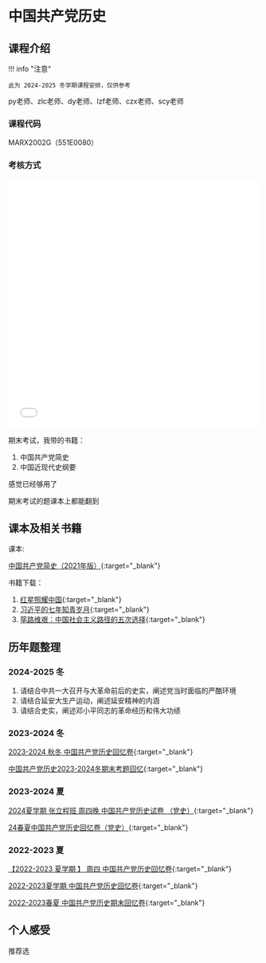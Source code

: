 # 中国共产党历史

<!-- !!! tip "说明"

    此文档正在更新中…… -->

## 课程介绍

!!! info "注意"

    此为 2024-2025 冬学期课程安排，仅供参考

py老师、zlc老师、dy老师、lzf老师、czx老师、scy老师

### 课程代码

MARX2002G（551E0080）

### 考核方式

<embed src="../../../file/history_CPC/CPC_doc1.pdf" width="100%" height="500">

期末考试，我带的书籍：

1. 中国共产党简史
2. 中国近现代史纲要

感觉已经够用了

期末考试的题课本上都能翻到

## 课本及相关书籍

课本:

[中国共产党简史（2021年版）](../../file/history_CPC/CPC_doc5.pdf){:target="_blank"}

书籍下载：

1. [红星照耀中国](../../file/history_CPC/CPC_doc2.pdf){:target="_blank"}
2. [习近平的七年知青岁月](../../file/history_CPC/CPC_doc3.pdf){:target="_blank"}
3. [筚路维艰：中国社会主义路径的五次选择](../../file/history_CPC/CPC_doc4.pdf){:target="_blank"}

## 历年题整理

### 2024-2025 冬

1. 请结合中共一大召开与大革命前后的史实，阐述党当时面临的严酷环境
2. 请结合延安大生产运动，阐述延安精神的内涵
3. 请结合史实，阐述邓小平同志的革命经历和伟大功绩

### 2023-2024 冬

[2023-2024 秋冬 中国共产党历史回忆卷](https://www.cc98.org/topic/5793417){:target="_blank"}

[中国共产党历史2023-2024冬期末考题回忆](https://www.cc98.org/topic/5791669){:target="_blank"}

### 2023-2024 夏

[2024夏学期 张立程班 周四晚 中国共产党历史试卷 （党史）](https://www.cc98.org/topic/5913615){:target="_blank"}

[24春夏中国共产党历史回忆卷（党史）](https://www.cc98.org/topic/5911720){:target="_blank"}

### 2022-2023 夏

[【2022-2023 夏学期 】 周四 中国共产党历史回忆卷](https://www.cc98.org/topic/5641380){:target="_blank"}

[2022-2023夏学期 中国共产党历史回忆卷](https://www.cc98.org/topic/5633436){:target="_blank"}

[2022-2023春夏 中国共产党历史期末回忆卷](https://www.cc98.org/topic/5628990){:target="_blank"}

## 个人感受

推荐选